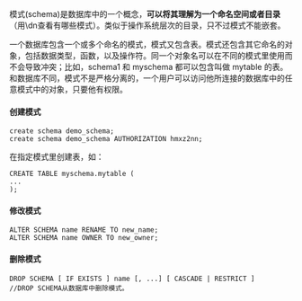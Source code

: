 模式(schema)是数据库中的一个概念，**可以将其理解为一个命名空间或者目录**（用\dn查看有哪些模式）。类似于操作系统层次的目录，只不过模式不能嵌套。



一个数据库包含一个或多个命名的模式，模式又包含表。模式还包含其它命名的对象，包括数据类型，函数，以及操作符。同一个对象名可以在不同的模式里使用而不会导致冲突；比如，schema1 和 myschema 都可以包含叫做 mytable 的表。和数据库不同，模式不是严格分离的，一个用户可以访问他所连接的数据库中的任意模式中的对象，只要他有权限。



#### 创建模式

```
create schema demo_schema;
create schema demo_schema AUTHORIZATION hmxz2nn;
```

在指定模式里创建表，如：

```
CREATE TABLE myschema.mytable (
...
);
```

#### 修改模式

```
ALTER SCHEMA name RENAME TO new_name;
ALTER SCHEMA name OWNER TO new_owner;
```

#### 删除模式

```
DROP SCHEMA [ IF EXISTS ] name [, ...] [ CASCADE | RESTRICT ]
//DROP SCHEMA从数据库中删除模式。
```

